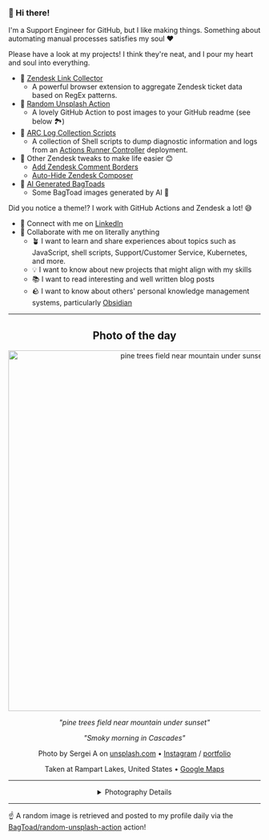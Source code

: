 ### 👋 Hi there!

I'm a Support Engineer for GitHub, but I like making things. Something about automating manual processes satisfies my soul ❤️

Please have a look at my projects! I think they're neat, and I pour my heart and soul into everything.

- 🔗 [Zendesk Link Collector](https://github.com/BagToad/Zendesk-Link-Collector) 
  - A powerful browser extension to aggregate Zendesk ticket data based on RegEx patterns.
- 🌊 [Random Unsplash Action](https://github.com/BagToad/random-unsplash-action)
  - A lovely GitHub Action to post images to your GitHub readme (see below 🏞️)
- 🏃 [ARC Log Collection Scripts](https://github.com/BagToad/arc-log-collection-scripts)
  - A collection of Shell scripts to dump diagnostic information and logs from an [Actions Runner Controller](https://github.com/actions/actions-runner-controller) deployment.
- 🧘 Other Zendesk tweaks to make life easier 😊
  - [Add Zendesk Comment Borders](https://github.com/BagToad/add-zendesk-comment-borders)
  - [Auto-Hide Zendesk Composer](https://github.com/BagToad/Auto-Hide-Zendesk-Composer)
- 🐸 [AI Generated BagToads](https://github.com/BagToad/bagtoads)
  - Some BagToad images generated by AI 🐸

Did you notice a theme!? I work with GitHub Actions and Zendesk a lot! 😅

- 🔗 Connect with me on [LinkedIn](https://www.linkedin.com/in/kynan-ware/)
- 🤝 Collaborate with me on literally anything
  - 🪴 I want to learn and share experiences about topics such as JavaScript, shell scripts, Support/Customer Service, Kubernetes, and more.
  - 💡 I want to know about new projects that might align with my skills
  - 📚 I want to read interesting and well written blog posts
  - 🪨 I want to know about others' personal knowledge management systems, particularly [Obsidian](https://obsidian.md/)

----
<div align="center">

## Photo of the day
  
  <a href="https://unsplash.com/photos/pine-trees-field-near-mountain-under-sunset--heLWtuAN3c"><img width="720" src="https://images.unsplash.com/photo-1511497584788-876760111969?crop=entropy&cs=tinysrgb&fit=max&fm=jpg&ixid=M3w1NTI0NDl8MHwxfHJhbmRvbXx8fHx8fHx8fDE3MTk0NjgwNDJ8&ixlib=rb-4.0.3&q=80&w=1080" alt="pine trees field near mountain under sunset"></a>
  
  <em>"pine trees field near mountain under sunset"</em>
  
  <em>"Smoky morning in Cascades"</em>

  Photo by Sergei A on [unsplash.com](https://unsplash.com/) • [Instagram](https://instagram.com/sergeiakphoto) / [portfolio](https://www.cavanimages.com/contributor/17417)
  
  Taken at Rampart Lakes, United States • [Google Maps](https://www.google.com/maps/search/?api=1&query=47.4155129,-121.3402916)
  
  ---
  
<details>
<summary>Photography Details</summary>
  
| Parameter     | Value |
| ------------- | ----- |
| Camera Model  | ILCE-7M2 |
| Exposure Time | 1/60 |
| Aperture      | 9.0 |
| Focal Length  | 35.0 |
| ISO           | 250 |
| Location      | Rampart Lakes, United States (United States) |
| Coordinates   | Latitude 47.4155129, Longitude -121.3402916 |

### Map

```geojson
        {
            "type": "FeatureCollection",
            "features": [
                {
                    "type": "Feature",
                    "properties": {},
                    "geometry": {
                        "coordinates": [
                            -121.3402916,
                            47.4155129
                        ],
                        "type": "Point"
                    },
                    "id": 1
                },
                {
                    "type": "Feature",
                    "properties": {},
                    "geometry": {
                        "coordinates": [
                            [
                                -121.0402916,
                                47.7155129
                            ],
                            [
                                -121.0402916,
                                47.115512900000006
                            ],
                            [
                                -121.6402916,
                                47.115512900000006
                            ],
                            [
                                -121.6402916,
                                47.7155129
                            ],
                            [
                                -121.0402916,
                                47.7155129
                            ]
                        ],
                        "type": "LineString"
                    }
                }
            ]
        }
```

</details>

</div>

----

☝️ A random image is retrieved and posted to my profile daily via the [BagToad/random-unsplash-action](https://github.com/BagToad/random-unsplash-action) action!
